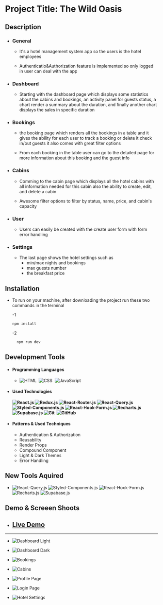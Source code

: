 # Project Title: The Wild Oasis

## Description

- ### General

  - It's a hotel management system app so the users is the hotel employees

  - Authenticatio&Authorization feature is implemented so only logged in user can deal with the app

- ### Dashboard

  - Starting with the dashboard page which displays some statistics about the cabins and bookings, an activity panel for guests status, a chart render a summary about the duration, and finally another chart displays the sales in specific duration

- ### Bookings

  - the booking page which renders all the bookings in a table and it gives the ability for each user to track a booking or delete it check in/out guests it also comes with great filter options

  - From each booking in the table user can go to the detailed page for more information about this booking and the guest info

- ### Cabins

  - Comming to the cabin page which displays all the hotel cabins with all information needed for this cabin also the ability to create, edit, and delete a cabin

  - Awesome filter options to filter by status, name, price, and cabin's capacity

- ### User

  - Users can easily be created with the create user form with form error handling

- ### Settings
  - The last page shows the hotel settings such as
    - min/max nights and bookings
    - max guests number
    - the breakfast price

## Installation

- To run on your machine, after downloading the project run these two commands in the terminal

  -1

  ```bash
  npm install
  ```

  -2

  ```bash
    npm run dev
  ```

## Development Tools

- #### Programming Languages

  - ![HTML](https://img.shields.io/badge/-HTML-05122A?style=flat&logo=HTML5)&nbsp;
    ![CSS](https://img.shields.io/badge/-CSS-05122A?style=flat&logo=CSS3&logoColor=1572B6)&nbsp;
    ![JavaScript](https://img.shields.io/badge/-JavaScript-05122A?style=flat&logo=javascript)&nbsp;

- #### Used Technologies

  **![React.js](https://img.shields.io/badge/-React-05122A?style=plastic&logo=react)
  ![Redux.js](https://img.shields.io/badge/-Redux-05122A?style=plastic&logo=Redux)
  ![React-Router.js](https://img.shields.io/badge/-React_Router-05122A?style=plastic&logo=react-router)
  ![React-Query.js](https://img.shields.io/badge/-React_Query-05122A?style=plastic&logo=react-query)
  ![Styled-Components.js](https://img.shields.io/badge/-Styled_Components-05122A?style=plastic&logo=styled-components)
  ![React-Hook-Form.js](https://img.shields.io/badge/-React_Hook_Form-05122A?style=plastic&logo=react-hook-form)
  ![Recharts.js](https://img.shields.io/badge/-Recharts-05122A?style=plastic&logo=recharts)
  ![Supabase.js](https://img.shields.io/badge/-Supabase-05122A?style=plastic&logo=supabase)
  ![Git](https://img.shields.io/badge/-Git-05122A?style=plastic&logo=git)&nbsp;
  ![GitHub](https://img.shields.io/badge/-GitHub-05122A?style=plastic&logo=github)&nbsp;**

- #### Patterns & Used Techniques

  - Authentication & Authorization
  - Reusability
  - Render Props
  - Compound Component
  - Light & Dark Themes
  - Error Handling

## New Tools Aquired

- ![React-Query.js](https://img.shields.io/badge/-React_Query-05122A?style=plastic&logo=react-query)
  ![Styled-Components.js](https://img.shields.io/badge/-Styled_Components-05122A?style=plastic&logo=styled-components)
  ![React-Hook-Form.js](https://img.shields.io/badge/-React_Hook_Form-05122A?style=plastic&logo=react-hook-form)
  ![Recharts.js](https://img.shields.io/badge/-Recharts-05122A?style=flat&logo=recharts)
  ![Supabase.js](https://img.shields.io/badge/-Supabase-05122A?style=plastic&logo=supabase)

## Demo & Screeen Shoots

- ## [**Live Demo**](https://wild-oasis-waterfall.netlify.app)

<hr />

- ![Dashboard Light](https://akohiiwquochfvymrech.supabase.co/storage/v1/object/sign/screen-shots/dashboard-light.png?token=eyJhbGciOiJIUzI1NiIsInR5cCI6IkpXVCJ9.eyJ1cmwiOiJzY3JlZW4tc2hvdHMvZGFzaGJvYXJkLWxpZ2h0LnBuZyIsImlhdCI6MTcxNjMzMzAxNCwiZXhwIjoxOTM3MDg1MDE0fQ.dTawCA6I3iES5I8HeATP7HAaHtfUcZN-rKEzYCuYT_g&t=2024-05-21T23%3A10%3A15.809Z)

- ![Dashboard Dark](https://akohiiwquochfvymrech.supabase.co/storage/v1/object/sign/screen-shots/dashboard-dark.png?token=eyJhbGciOiJIUzI1NiIsInR5cCI6IkpXVCJ9.eyJ1cmwiOiJzY3JlZW4tc2hvdHMvZGFzaGJvYXJkLWRhcmsucG5nIiwiaWF0IjoxNzE2MzMzMTY3LCJleHAiOjE5MzcwODUxNjd9.4GaN3KPSof9rC9bRmVrwAO0fc-eWDN3hBf9k83xbA3s&t=2024-05-21T23%3A12%3A48.321Z)

- ![Bookings](https://akohiiwquochfvymrech.supabase.co/storage/v1/object/sign/screen-shots/bookings-dark.png?token=eyJhbGciOiJIUzI1NiIsInR5cCI6IkpXVCJ9.eyJ1cmwiOiJzY3JlZW4tc2hvdHMvYm9va2luZ3MtZGFyay5wbmciLCJpYXQiOjE3MTYzMzMyNDUsImV4cCI6MTkzNzA4NTI0NX0.ooXQz7Rd_SXMmlEdqq3VA51MFt7gQfw3XSZt-VDl1v8&t=2024-05-21T23%3A14%3A06.815Z)

- ![Cabins](https://akohiiwquochfvymrech.supabase.co/storage/v1/object/sign/screen-shots/cabins-light.png?token=eyJhbGciOiJIUzI1NiIsInR5cCI6IkpXVCJ9.eyJ1cmwiOiJzY3JlZW4tc2hvdHMvY2FiaW5zLWxpZ2h0LnBuZyIsImlhdCI6MTcxNjMzMzI3NiwiZXhwIjoxOTM3MDg1Mjc2fQ.KT-Dz88uvJZKlIaD2hML9-twUFx0FSYYQn22gqrSdnw&t=2024-05-21T23%3A14%3A37.357Z)

- ![Profile Page](https://akohiiwquochfvymrech.supabase.co/storage/v1/object/sign/screen-shots/update-user-data-light.png?token=eyJhbGciOiJIUzI1NiIsInR5cCI6IkpXVCJ9.eyJ1cmwiOiJzY3JlZW4tc2hvdHMvdXBkYXRlLXVzZXItZGF0YS1saWdodC5wbmciLCJpYXQiOjE3MTYzMzMzMjMsImV4cCI6MTkzNzA4NTMyM30.HEA3h0q2Dfm49gEdy4w6y9OeECho42YXokCMo0sGA0w&t=2024-05-21T23%3A15%3A24.948Z)

- ![Login Page](https://akohiiwquochfvymrech.supabase.co/storage/v1/object/sign/screen-shots/login-page-dark.png?token=eyJhbGciOiJIUzI1NiIsInR5cCI6IkpXVCJ9.eyJ1cmwiOiJzY3JlZW4tc2hvdHMvbG9naW4tcGFnZS1kYXJrLnBuZyIsImlhdCI6MTcxNjMzMzM3NCwiZXhwIjoxOTM3MDg1Mzc0fQ.WSDtwKa0dwfYKmU0Zr2_7WhBHbxQ_99v8a2rgqmL86w&t=2024-05-21T23%3A16%3A15.210Z)

- ![Hotel Settings](https://akohiiwquochfvymrech.supabase.co/storage/v1/object/sign/screen-shots/hotel-settings-dark.png?token=eyJhbGciOiJIUzI1NiIsInR5cCI6IkpXVCJ9.eyJ1cmwiOiJzY3JlZW4tc2hvdHMvaG90ZWwtc2V0dGluZ3MtZGFyay5wbmciLCJpYXQiOjE3MTYzMzMzOTEsImV4cCI6MTkzNzA4NTM5MX0.-cXTRPMMMzGOLSmG_ic02tC9R8eDEyM0n0ON0PBXit4&t=2024-05-21T23%3A16%3A32.328Z)
